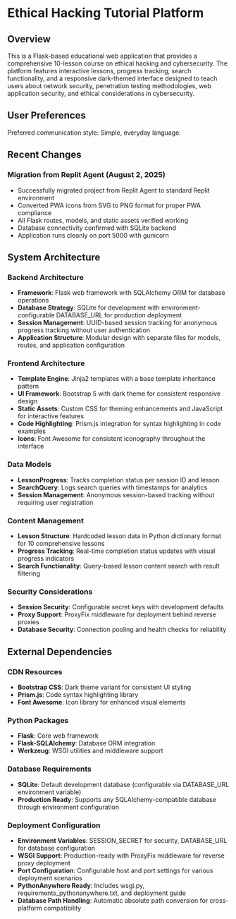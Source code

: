 # Ethical Hacking Tutorial Platform

## Overview

This is a Flask-based educational web application that provides a comprehensive 10-lesson course on ethical hacking and cybersecurity. The platform features interactive lessons, progress tracking, search functionality, and a responsive dark-themed interface designed to teach users about network security, penetration testing methodologies, web application security, and ethical considerations in cybersecurity.

## User Preferences

Preferred communication style: Simple, everyday language.

## Recent Changes

### Migration from Replit Agent (August 2, 2025)
- Successfully migrated project from Replit Agent to standard Replit environment
- Converted PWA icons from SVG to PNG format for proper PWA compliance
- All Flask routes, models, and static assets verified working
- Database connectivity confirmed with SQLite backend
- Application runs cleanly on port 5000 with gunicorn

## System Architecture

### Backend Architecture
- **Framework**: Flask web framework with SQLAlchemy ORM for database operations
- **Database Strategy**: SQLite for development with environment-configurable DATABASE_URL for production deployment
- **Session Management**: UUID-based session tracking for anonymous progress tracking without user authentication
- **Application Structure**: Modular design with separate files for models, routes, and application configuration

### Frontend Architecture
- **Template Engine**: Jinja2 templates with a base template inheritance pattern
- **UI Framework**: Bootstrap 5 with dark theme for consistent responsive design
- **Static Assets**: Custom CSS for theming enhancements and JavaScript for interactive features
- **Code Highlighting**: Prism.js integration for syntax highlighting in code examples
- **Icons**: Font Awesome for consistent iconography throughout the interface

### Data Models
- **LessonProgress**: Tracks completion status per session ID and lesson
- **SearchQuery**: Logs search queries with timestamps for analytics
- **Session Management**: Anonymous session-based tracking without requiring user registration

### Content Management
- **Lesson Structure**: Hardcoded lesson data in Python dictionary format for 10 comprehensive lessons
- **Progress Tracking**: Real-time completion status updates with visual progress indicators
- **Search Functionality**: Query-based lesson content search with result filtering

### Security Considerations
- **Session Security**: Configurable secret keys with development defaults
- **Proxy Support**: ProxyFix middleware for deployment behind reverse proxies
- **Database Security**: Connection pooling and health checks for reliability

## External Dependencies

### CDN Resources
- **Bootstrap CSS**: Dark theme variant for consistent UI styling
- **Prism.js**: Code syntax highlighting library
- **Font Awesome**: Icon library for enhanced visual elements

### Python Packages
- **Flask**: Core web framework
- **Flask-SQLAlchemy**: Database ORM integration
- **Werkzeug**: WSGI utilities and middleware support

### Database Requirements
- **SQLite**: Default development database (configurable via DATABASE_URL environment variable)
- **Production Ready**: Supports any SQLAlchemy-compatible database through environment configuration

### Deployment Configuration
- **Environment Variables**: SESSION_SECRET for security, DATABASE_URL for database configuration
- **WSGI Support**: Production-ready with ProxyFix middleware for reverse proxy deployment
- **Port Configuration**: Configurable host and port settings for various deployment scenarios
- **PythonAnywhere Ready**: Includes wsgi.py, requirements_pythonanywhere.txt, and deployment guide
- **Database Path Handling**: Automatic absolute path conversion for cross-platform compatibility